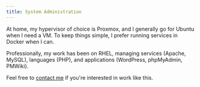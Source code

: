 ```yaml
---
title: System Administration
---
```

 
At home, my hypervisor of choice is Proxmox, and I generally go for Ubuntu when I need a VM. To keep things simple, I prefer running services in Docker when I can.

Professionally, my work has been on RHEL, managing services (Apache, MySQL), languages (PHP), and applications (WordPress, phpMyAdmin, PMWiki).

Feel free to [contact me](/contact) if you're interested in work like this.